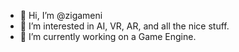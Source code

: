 - 👋 Hi, I’m @zigameni
- 👀 I’m interested in AI, VR, AR, and all the nice stuff. 
- 🌱 I’m currently working on a Game Engine. 


<!---
zigameni/zigameni is a ✨ special ✨ repository because its `README.md` (this file) appears on your GitHub profile.
You can click the Preview link to take a look at your changes.
--->
